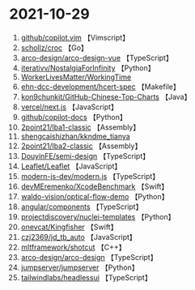 # 2021-10-29

1. [github/copilot.vim](https://github.com/github/copilot.vim) 【Vimscript】
2. [schollz/croc](https://github.com/schollz/croc) 【Go】
3. [arco-design/arco-design-vue](https://github.com/arco-design/arco-design-vue) 【TypeScript】
4. [iterativv/NostalgiaForInfinity](https://github.com/iterativv/NostalgiaForInfinity) 【Python】
5. [WorkerLivesMatter/WorkingTime](https://github.com/WorkerLivesMatter/WorkingTime) 
6. [ehn-dcc-development/hcert-spec](https://github.com/ehn-dcc-development/hcert-spec) 【Makefile】
7. [kon9chunkit/GitHub-Chinese-Top-Charts](https://github.com/kon9chunkit/GitHub-Chinese-Top-Charts) 【Java】
8. [vercel/next.js](https://github.com/vercel/next.js) 【JavaScript】
9. [github/copilot-docs](https://github.com/github/copilot-docs) 【Python】
10. [2point21/lba1-classic](https://github.com/2point21/lba1-classic) 【Assembly】
11. [shengcaishizhan/kkndme_tianya](https://github.com/shengcaishizhan/kkndme_tianya) 
12. [2point21/lba2-classic](https://github.com/2point21/lba2-classic) 【Assembly】
13. [DouyinFE/semi-design](https://github.com/DouyinFE/semi-design) 【TypeScript】
14. [Leaflet/Leaflet](https://github.com/Leaflet/Leaflet) 【JavaScript】
15. [modern-js-dev/modern.js](https://github.com/modern-js-dev/modern.js) 【TypeScript】
16. [devMEremenko/XcodeBenchmark](https://github.com/devMEremenko/XcodeBenchmark) 【Swift】
17. [waldo-vision/optical-flow-demo](https://github.com/waldo-vision/optical-flow-demo) 【Python】
18. [angular/components](https://github.com/angular/components) 【TypeScript】
19. [projectdiscovery/nuclei-templates](https://github.com/projectdiscovery/nuclei-templates) 【Python】
20. [onevcat/Kingfisher](https://github.com/onevcat/Kingfisher) 【Swift】
21. [czj2369/jd_tb_auto](https://github.com/czj2369/jd_tb_auto) 【JavaScript】
22. [mltframework/shotcut](https://github.com/mltframework/shotcut) 【C++】
23. [arco-design/arco-design](https://github.com/arco-design/arco-design) 【TypeScript】
24. [jumpserver/jumpserver](https://github.com/jumpserver/jumpserver) 【Python】
25. [tailwindlabs/headlessui](https://github.com/tailwindlabs/headlessui) 【TypeScript】
